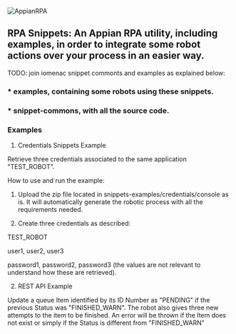 ![AppianRPA](https://www.appian.com/wp-content/uploads/2020/03/ap_rpa_lockup.png)

## RPA Snippets: An Appian RPA utility, including examples, in order to integrate some robot actions over your process in an easier way. 

TODO: join iomenac snippet commonts and examples as explained below:

### * examples, containing some robots using these snippets.
### * snippet-commons, with all the source code.


### Examples

1. Credentials Snippets Example 

Retrieve three credentials associated to the same application "TEST_ROBOT".

How to use and run the example: 

1. Upload the zip file located in snippets-examples/credentials/console as is. 
It will automatically generate the robotic process with all the requirements needed. 

2. Create three credentials as described: 

TEST_ROBOT 

user1, user2, user3 

password1, password2, password3 (the values are not relevant to understand how these are retrieved).


2. REST API Example 

Update a queue Item identified by its ID Number as "PENDING" if the previous Status was "FINISHED_WARN". 
The robot also gives three new attempts to the item to be finished. An error will be thrown if the Item does not exist
or simply if the Status is different from "FINISHED_WARN"
